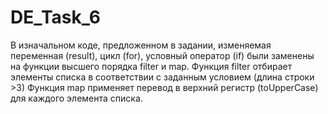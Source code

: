 # DE_Task_6

В изначальном коде, предложенном в задании, изменяемая переменная (result), цикл (for), условный оператор (if) были заменены на функции высшего порядка filter и map.
Функция filter отбирает элементы списка в соответствии с заданным условием (длина строки >3)
Функция map применяет перевод в верхний регистр (toUpperCase) для каждого элемента списка.